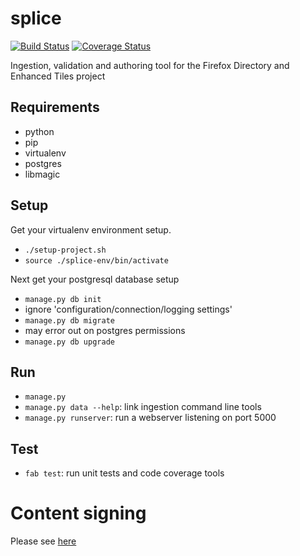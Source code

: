 # splice

[![Build Status](https://travis-ci.org/oyiptong/splice.svg?branch=master)](https://travis-ci.org/oyiptong/splice)
[![Coverage Status](https://coveralls.io/repos/oyiptong/splice/badge.png?branch=master)](https://coveralls.io/r/oyiptong/splice?branch=master)

Ingestion, validation and authoring tool for the Firefox Directory and Enhanced
Tiles project

## Requirements

 * python
  * pip
  * virtualenv
 * postgres
 * libmagic

## Setup

Get your virtualenv environment setup.

 * `./setup-project.sh`
 * `source ./splice-env/bin/activate`

Next get your postgresql database setup

 * `manage.py db init`
  * ignore 'configuration/connection/logging settings'
 * `manage.py db migrate`
  * may error out on postgres permissions
 * `manage.py db upgrade`
 
## Run

 * `manage.py`
 * `manage.py data --help`: link ingestion command line tools
 * `manage.py runserver`: run a webserver listening on port 5000

## Test

 * `fab test`: run unit tests and code coverage tools

# Content signing
Please see [here](content-signing.md)
